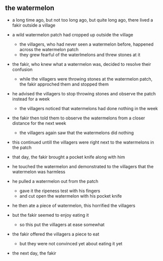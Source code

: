 ## the watermelon

- a long time ago, but not too long ago, but quite long ago, there lived a fakir outside a village

- a wild watermelon patch had cropped up outside the village
  - the villagers, who had never seen a watermelon before, happened across the watermelon patch 
  - they grew fearful of the waterlmelons and threw stones at it

- the fakir, who knew what a watermelon was, decided to resolve their confusion
  - while the villagers were throwing stones at the watermelon patch, the fakir approched them and stopped them 

- he advised the villagers to stop throwing stones and observe the patch instead for a week 
  - the villagers noticed that watermelons had done nothing in the week 
  
- the fakir then told them to observe the watermelons from a closer distance for the next week 
  - the villagers again saw that the watermelons did nothing
  
- this continued untill the villagers were right next to the watermelons in the patch 
- that day, the fakir brought a pocket knife along with him
  
- he touched the watermelon and demonstrated to the villagers that the watermelon was harmless

- he pulled a watermelon out from the patch
  - gave it the ripeness test with his fingers 
  - and cut open the watermelon with his pocket knife
  
- he then ate a piece of watermelon, this horrified the villagers
- but the fakir seemed to enjoy eating it 
  - so this put the villagers at ease somewhat
- the fakir offered the villagers a piece to eat
  - but they were not convinced yet about eating it yet
  
- the next day, the fakir 


